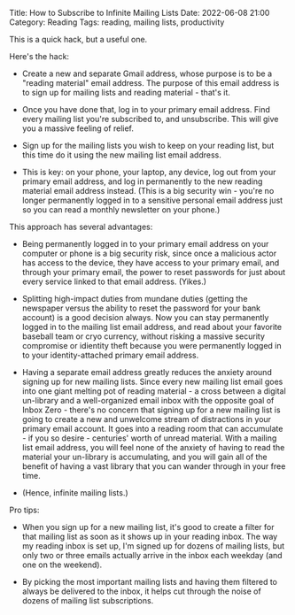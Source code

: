 Title: How to Subscribe to Infinite Mailing Lists
Date: 2022-06-08 21:00
Category: Reading
Tags: reading, mailing lists, productivity

This is a quick hack, but a useful one.

Here's the hack:

* Create a new and separate Gmail address, whose purpose is to be a 
  "reading material" email address. The purpose of this email address
  is to sign up for mailing lists and reading material - that's it.

* Once you have done that, log in to your primary email address. Find
  every mailing list you're subscribed to, and unsubscribe. This will
  give you a massive feeling of relief.

* Sign up for the mailing lists you wish to keep on your reading list,
  but this time do it using the new mailing list email address.

* This is key: on your phone, your laptop, any device, log out from your
  primary email address, and log in permanently to the new reading material
  email address instead. (This is a big security win - you're no longer 
  permanently logged in to a sensitive personal email address just so you
  can read a monthly newsletter on your phone.)

This approach has several advantages:

* Being permanently logged in to your primary email address on your computer
  or phone is a big security risk, since once a malicious actor has access to
  the device, they have access to your primary email, and through your primary
  email, the power to reset passwords for just about every service linked
  to that email address. (Yikes.)

* Splitting high-impact duties from mundane duties (getting the newspaper versus
  the ability to reset the password for your bank account) is a good decision always.
  Now you can stay permanently logged in to the mailing list email address,
  and read about your favorite baseball team or cryo currency, without risking 
  a massive security compromise or idientity theft because you were permanently
  logged in to your identity-attached primary email address.

* Having a separate email address greatly reduces the anxiety around signing up
  for new mailing lists. Since every new mailing list email goes into one 
  giant melting pot of reading material - a cross between a digital un-library
  and a well-organized email inbox with the opposite goal of Inbox Zero - 
  there's no concern that signing up for a new mailing list is going to create
  a new and unwelcome stream of distractions in your primary email account.
  It goes into a reading room that can accumulate - if you so desire - centuries'
  worth of unread material. With a mailing list email address, you will feel
  none of the anxiety of having to read the material your un-library is accumulating,
  and you will gain all of the benefit of having a vast library that you can
  wander through in your free time.

* (Hence, infinite mailing lists.)

Pro tips:

* When you sign up for a new mailing list, it's good to create a filter for that
  mailing list as soon as it shows up in your reading inbox. The way my reading
  inbox is set up, I'm signed up for dozens of mailing lists, but only two or three
  emails actually arrive in the inbox each weekday (and one on the weekend).

* By picking the most important mailing lists and having them filtered to always
  be delivered to the inbox, it helps cut through the noise of dozens of mailing
  list subscriptions.
